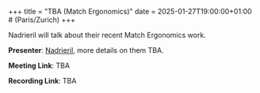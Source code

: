 +++
title = "TBA (Match Ergonomics)"
date = 2025-01-27T19:00:00+01:00 # (Paris/Zurich)
+++

Nadrieril will talk about their recent Match Ergonomics work.

**Presenter**: [Nadrieril](https://github.com/Nadrieril/), more details on them TBA.

**Meeting Link**: TBA

**Recording Link**: TBA
